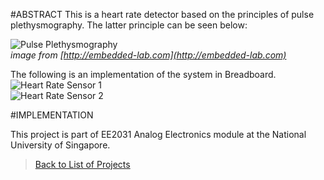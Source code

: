 #ABSTRACT
This is a heart rate detector based on the principles of pulse plethysmography. The latter principle can be seen below:  

![Pulse Plethysmography](http://embedded-lab.com/blog/wp-content/uploads/2012/08/ReflectancePPG.jpg)  
_image from [http://embedded-lab.com](http://embedded-lab.com)_


The following is an implementation of the system in Breadboard.  
![Heart Rate Sensor 1](https://dl.dropboxusercontent.com/s/o0aebyyv6opk29u/blood_pulse.jpg?dl=0)  
![Heart Rate Sensor 2](https://dl.dropboxusercontent.com/s/t9p3zcy9gpzvwz8/blood_pulse2.jpg?dl=0)  

#IMPLEMENTATION 

This project is part of EE2031 Analog Electronics module at the National University of Singapore.   
     
     
>[Back to List of Projects](https://edwardelson.github.io)  
